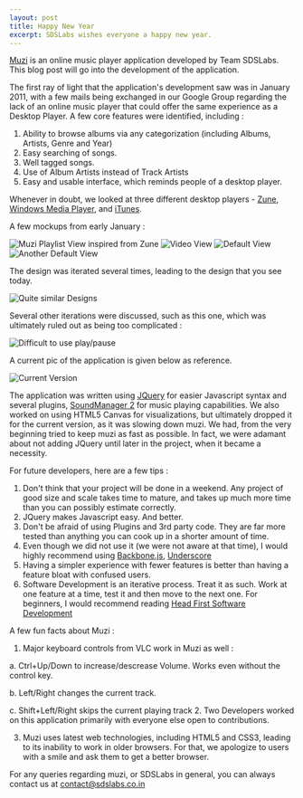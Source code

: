 ```yaml
---
layout: post
title: Happy New Year
excerpt: SDSLabs wishes everyone a happy new year.
---
```

[Muzi](http://sdslabs.co.in/muzi/) is an online music player application developed by Team SDSLabs. This blog post will go into the development of the application.

The first ray of light that the application's development saw was in January 2011, with a few mails being exchanged in our Google Group regarding the lack of an online music player that could offer the same experience as a Desktop Player. A few core features were identified, including :

1. Ability to browse albums via any categorization (including Albums, Artists, Genre and Year)
2. Easy searching of songs.
3. Well tagged songs.
4. Use of Album Artists instead of Track Artists
5. Easy and usable interface, which reminds people of a desktop player.

Whenever in doubt, we looked at three different desktop players - [Zune](http://www.zune.net/en-US/products/software/default.htm), [Windows Media Player](http://windows.microsoft.com/en-IN/windows/products/windows-media-player), and [iTunes](http://www.apple.com/itunes/). 

A few mockups from early January :

![Muzi Playlist View inspired from Zune](https://sdslabs.co.in/muzi/mockup/Playlist.png)
![Video View](https://sdslabs.co.in/muzi/mockup/video.png)
![Default View](https://sdslabs.co.in/muzi/mockup/muzi.png)
![Another Default View](https://sdslabs.co.in/muzi/mockup/muzi2.png)

The design was iterated several times, leading to the design that you see today.

![Quite similar Designs](http://i.minus.com/ibt7dM.png)

Several other iterations were discussed, such as this one, which was ultimately ruled out as being too complicated :

![Difficult to use play/pause](http://i.minus.com/jb2QU8.png)

A current pic of the application is given below as reference.

![Current Version](https://fbcdn-sphotos-a.akamaihd.net/hphotos-ak-snc7/388548_281184221928070_182484805131346_835810_1854827723_n.jpg)


The application was written using [JQuery](http://jquery.com) for easier Javascript syntax and several plugins, [SoundManager 2](http://www.schillmania.com/projects/soundmanager2/) for music playing capabilities. We also worked on using HTML5 Canvas for visualizations, but ultimately dropped it for the current version, as it was slowing down muzi. We had, from the very beginning tried to keep muzi as fast as possible. In fact, we were adamant about not adding JQuery until later in the project, when it became a necessity. 

For future developers, here are a few tips :

1. Don't think that your project will be done in a weekend. Any project of good size and scale takes time to mature, and takes up much more time than you can possibly estimate correctly.
2. JQuery makes Javascript easy. And better.
3. Don't be afraid of using Plugins and 3rd party code. They are far more tested than anything you can cook up in a shorter amount of time.
4. Even though we did not use it (we were not aware at that time), I would highly recommend using [Backbone.js](http://documentcloud.github.com/backbone/), [Underscore](http://documentcloud.github.com/underscore/)
5. Having a simpler experience with fewer features is better than having a feature bloat with confused users.
6. Software Development is an iterative process. Treat it as such. Work at one feature at a time, test it and then move to the next one. For beginners, I would recommend reading [Head First Software Development](http://headfirstlabs.com/books/hfsd/)

A few fun facts about Muzi :

1. Major keyboard controls from VLC work in Muzi as well :

 a. Ctrl+Up/Down to increase/descrease Volume. Works even without the control key.

 b. Left/Right changes the current track.

 c. Shift+Left/Right skips the current playing track 
2. Two Developers worked on this application primarily with everyone else open to contributions.

3. Muzi uses latest web technologies, including HTML5 and CSS3, leading to its inability to work in older browsers. For that, we apologize to users with a smile and ask them to get a better browser.

For any queries regarding muzi, or SDSLabs in general, you can always contact us at <contact@sdslabs.co.in>
